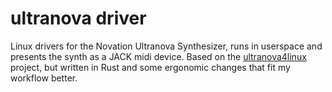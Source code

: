 # ultranova driver

Linux drivers for the Novation Ultranova Synthesizer, runs in userspace and presents the synth as a JACK midi device. Based on the [ultranova4linux](https://github.com/hansfbaier/ultranova4linux) project, but written in Rust and some ergonomic changes that fit my workflow better.
